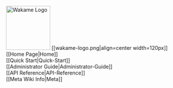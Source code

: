<span class="float-right"><img src="/axsh/wakame-vdc/wiki/images/wakame-logo.png" alt="Wakame Logo" width="120" height="120"></span>
[[wakame-logo.png|align=center width=120px]]  
[[Home Page|Home]]   
[[Quick Start|Quick-Start]]   
[[Administrator Guide|Administrator-Guide]]   
[[API Reference|API-Reference]]   
[[Meta Wiki Info|Meta]]   
